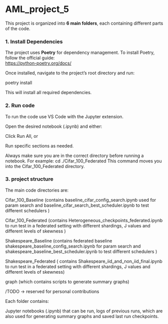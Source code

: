 # AML_project_5



This project is organized into **6 main folders**, each containing different parts of the code.  

### 1. Install Dependencies
The project uses **Poetry** for dependency management. To install Poetry, follow the official guide:  
https://python-poetry.org/docs/  

Once installed, navigate to the project’s root directory and run:

poetry install 

This will install all required dependencies.

### 2. Run code

To run the code use VS Code with the Jupyter extension.

Open the desired notebook (.ipynb) and either:

Click Run All, or

Run specific sections as needed.

Always make sure you are in the correct directory before running a notebook. For example:
cd ./Cifar_100_Federated
This command moves you into the Cifar_100_Federated directory.

### 3. project structure

The main code directories are:

Cifar_100_Baseline (contains baseline_cifar_config_search.ipynb used for param search  and baseline_cifar_search_best_scheduler.ipynb  to test different schedulers  )

Cifar_100_Federated (contains Heterogeneous_checkpoints_federated.ipynb  to run test in a federated setting with different shardings, J values and different levels of skewness )

Shakespeare_Baseline (contains federated baseline shakespeare_baseline_config_search.ipynb for param search  and shakespeare_baseline_best_scheduler.ipynb to test different schedulers  )

Shakespeare_Federated ( contains Shakespeare_iid_and_non_iid_final.ipynb to run test in a federated setting with different shardings, J values and different levels of skewness)

graph  (which contains scripts to generate summary graphs)

/TODO → reserved for personal contributions

Each folder contains:

Jupyter notebooks (.ipynb) that can be run, logs of previous runs, which are also used for generating summary graphs and saved last run checkpoints.
